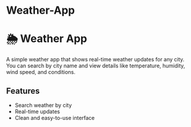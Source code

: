 # Weather-App
# 🌦️ Weather App

A simple weather app that shows real-time weather updates for any city.  
You can search by city name and view details like temperature, humidity, wind speed, and conditions.  

## Features
- Search weather by city  
- Real-time updates  
- Clean and easy-to-use interface  

